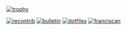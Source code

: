 [![trophy](https://github-profile-trophy.vercel.app/?username=pantharshit00&theme=dracula)](https://github.com/ryo-ma/github-profile-trophy)


[![recontrib](https://github-readme-stats.vercel.app/api/pin/?username=pantharshit00&repo=recontrib&theme=dark)](https://github.com/pantharshit00/recontrib)
[![bulletin](https://github-readme-stats.vercel.app/api/pin/?username=fus-marcom&repo=bulletin-react&show_owner=true&theme=gruvbox)](https://github.com/fus-marcom/bulletin-react)
[![dotfiles](https://github-readme-stats.vercel.app/api/pin/?username=pantharshit00&repo=dotfiles&theme=nightowl)](https://github.com/pantharshit00/dotfiles)
[![franciscan](https://github-readme-stats.vercel.app/api/pin/?username=fus-marcom&repo=franciscan-react&show_owner=true&theme=dracula)](https://github.com/fus-marcom/franciscan-react)
